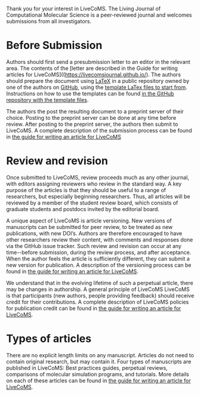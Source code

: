 Thank you for your interest in LiveCoMS. 
The Living Journal of Computational Molecular Science is a peer-reviewed journal and welcomes submissions from all investigators. 

# Before Submission

Authors should first send a presubmission letter to an editor in the relevant area. 
The contents of the  [letter are described in the Guide for writing articles for LiveCoMS]((https://livecomsjournal.github.io/).
The authors should prepare the document using [LaTeX](https://www.latex-project.org/) in a public repository owned by one of the authors on [GitHub](http://wwww.github.com), using the [template LaTex files to start from](http://www.github.com/livecoms/author_templates).
Instructions on how to use the templates can be found [in the GitHub repository with the template files](http://www.github.com/livecoms/author_templates).

The authors the post the resulting document to a preprint server of their choice. 
Posting to the preprint server can be done at any time before review. 
After posting to the preprint server, the authors then submit to LiveCoMS. 
A complete description of the submission process can be found in [the guide for writing an article for LiveCoMS](https://livecomsjournal.github.io/)

# Review and revision

Once submitted to LiveCoMS, review proceeds much as any other journal, with editors assigning reviewers who review in the standard way. 
A key purpose of the articles is that they should be useful to a range of researchers, but especially beginning researchers. 
Thus, all articles will be reviewed by a member of the student review board, which consists of graduate students and postdocs invited by the editorial board. 

A unique aspect of LiveCoMS is article versioning. 
New versions of manuscripts can be submitted for peer review, to be treated as new publications, with new DOI’s. 
Authors are therefore encouraged to have other researchers review their content, with comments and responses done via the GitHub issue tracker. 
Such review and revision can occur at any time--before submission, during the review process, and after acceptance. 
When the author feels the article is sufficiently different, they can submit a new version for publication. 
A description of the versioning process can be found in [the guide for writing an article for LiveCoMS](https://livecomsjournal.github.io/).  

We understand that in the evolving lifetime of such a perpetual article, there may be changes in authorship. 
A general principle of LiveCoMS LiveCoMS is that participants (new authors, people providing feedback) should receive credit for their contributions. 
A complete description of LiveCoMS policies for publication credit can be found in [the guide for writing an article for LiveCoMS](https://livecomsjournal.github.io/). 

# Types of articles

There are no explicit length limits on any manuscript. 
Articles do not need to contain original research, but may contain it. 
Four types of manuscripts are published in LiveCoMS: Best practices guides, perpetual reviews, comparisons of molecular simulation programs, and tutorials. 
More details on each of these articles can be found  in [the guide for writing an article for LiveCoMS](https://livecomsjournal.github.io/).

